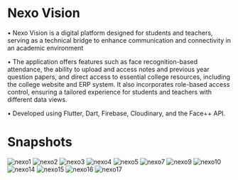 # Nexo Vision
 • Nexo Vision is a digital platform designed for students and teachers, serving as a technical bridge to enhance
 communication and connectivity in an academic environment
 
 • The application offers features such as face recognition-based attendance, the ability to upload and access notes
 and previous year question papers, and direct access to essential college resources, including the college website
 and ERP system. It also incorporates role-based access control, ensuring a tailored experience for students and
 teachers with different data views.
 
 • Developed using Flutter, Dart, Firebase, Cloudinary, and the Face++ API.
 # Snapshots
 ![nexo1](https://github.com/user-attachments/assets/57c726d0-0d1c-418c-abaf-b0bec056b75c)
 ![nexo2](https://github.com/user-attachments/assets/13a08cc2-f1d8-42b7-8e18-4e842cd29eb3)
![nexo3](https://github.com/user-attachments/assets/582eb05b-f1fb-4050-bde1-dfadc3226835)
![nexo4](https://github.com/user-attachments/assets/bf7f6989-184f-4a8a-840a-61493273cfe1)
![nexo5](https://github.com/user-attachments/assets/3fa8e756-40fb-40bf-a0d4-caefacab746b)
![nexo7](https://github.com/user-attachments/assets/faa6cd0b-509f-4927-bc43-0cd9bd15452e)
 ![nexo9](https://github.com/user-attachments/assets/5dacc5a7-f7c0-4ccb-b347-bcc0ccb5cc65)
 ![nexo10](https://github.com/user-attachments/assets/273350f7-ec75-4ddb-b625-d2a5f4d5fb91)
![nexo14](https://github.com/user-attachments/assets/17740e3b-e4ef-4b42-8d21-713728258f5a)
![nexo15](https://github.com/user-attachments/assets/1d7557f5-4cf3-4609-b230-407b74f5077b)
![nexo16](https://github.com/user-attachments/assets/e5797942-bab7-40f7-959f-e1cc93d2f7a7)
![nexo17](https://github.com/user-attachments/assets/5f2206e2-36d4-49c1-ac8d-060238593eb4)

